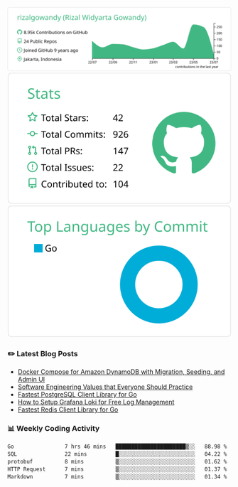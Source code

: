 ![profile-details](profile-summary-card-output/vue/0-profile-details.svg)
![stats](profile-summary-card-output/vue/3-stats.svg)
![most-commit-language](profile-summary-card-output/vue/2-most-commit-language.svg)

### :pencil2: Latest Blog Posts
<!-- BLOG-POST-LIST:START -->
- [Docker Compose for Amazon DynamoDB with Migration, Seeding, and Admin UI](https://medium.com/geekculture/docker-compose-for-amazon-dynamodb-with-migration-seeding-and-admin-ui-db11a348cc6a?source=rss-5763b0f1aba6------2)
- [Software Engineering Values that Everyone Should Practice](https://levelup.gitconnected.com/software-engineering-values-that-everyone-should-practice-c980d00cd103?source=rss-5763b0f1aba6------2)
- [Fastest PostgreSQL Client Library for Go](https://levelup.gitconnected.com/fastest-postgresql-client-library-for-go-579fa97909fb?source=rss-5763b0f1aba6------2)
- [How to Setup Grafana Loki for Free Log Management](https://levelup.gitconnected.com/how-to-setup-grafana-loki-for-free-log-management-ceb60558503c?source=rss-5763b0f1aba6------2)
- [Fastest Redis Client Library for Go](https://levelup.gitconnected.com/fastest-redis-client-library-for-go-7993f618f5ab?source=rss-5763b0f1aba6------2)
<!-- BLOG-POST-LIST:END -->

### 📊 Weekly Coding Activity
<!--START_SECTION:waka-->

```txt
Go                7 hrs 46 mins   ██████████████████████▒░░   88.98 %
SQL               22 mins         █░░░░░░░░░░░░░░░░░░░░░░░░   04.22 %
protobuf          8 mins          ▒░░░░░░░░░░░░░░░░░░░░░░░░   01.62 %
HTTP Request      7 mins          ▒░░░░░░░░░░░░░░░░░░░░░░░░   01.37 %
Markdown          7 mins          ▒░░░░░░░░░░░░░░░░░░░░░░░░   01.34 %
```

<!--END_SECTION:waka-->
